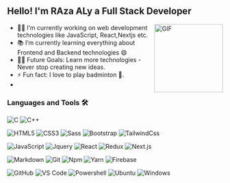 ## Hello! I'm RAza ALy a Full Stack Developer

<img align="right" alt="GIF" height="160px" src="https://media.giphy.com/media/du3J3cXyzhj75IOgvA/giphy.gif" />

- 👨‍💻 I’m currently working on web development technologies like JavaScript, React,Nextjs etc.
- 📚 I’m currently learning everything about Frontend and Backend technologies 😄
- 💪🏼 Future Goals: Learn more technologies - Never stop creating new ideas.
- ⚡ Fun fact: I love to play badminton 🏸.
- 
### Languages and Tools 🛠 


![C](https://img.shields.io/badge/--A8B9CC?style=flat-square&logo=c&logoColor=ffffff)
![C++](https://img.shields.io/badge/-c++-A8B9CC?style=flat-square&logo=c++&logoColor=ffffff)

![HTML5](https://img.shields.io/badge/-HTML5-%23E44D27?style=flat-square&logo=html5&logoColor=ffffff)
![CSS3](https://img.shields.io/badge/-CSS3-%231572B6?style=flat-square&logo=css3)
![Sass](https://img.shields.io/badge/-Sass-%23CC6699?style=flat-square&logo=sass&logoColor=ffffff)
![Bootstrap](https://img.shields.io/badge/-Bootstrap-563D7C?style=flat-square&logo=Bootstrap)
![TailwindCss](https://img.shields.io/badge/-Tailwind-563D7C?style=flat-square&logo=Tailwind)

![JavaScript](https://img.shields.io/badge/-JavaScript-%23F7DF1C?style=flat-square&logo=javascript&logoColor=000000&labelColor=%23F7DF1C&color=%23FFCE5A)
![Jquery](https://img.shields.io/badge/-jquery-563D7C?style=flat-square&logo=jquery)
![React](https://img.shields.io/badge/-React-61DAFB?style=flat-square&logo=react&logoColor=ffffff)
![Redux](https://img.shields.io/badge/-redux-563D7C?style=flat-square&logo=Redux)
![Next.js](https://img.shields.io/badge/-Next.js-563D7C?style=flat-square&logo=Next.js)

![Markdown](https://img.shields.io/badge/-Markdown-000000?style=flat-square&logo=markdown)
![Git](https://img.shields.io/badge/-Git-%23F05032?style=flat-square&logo=git&logoColor=%23ffffff)
![Npm](https://img.shields.io/badge/-npm-CB3837?style=flat-square&logo=npm)
![Yarn](https://img.shields.io/badge/-yarn-CB3837?style=flat-square&logo=yarn)
![Firebase](https://img.shields.io/badge/-Firebase-FFCA28?style=flat-square&logo=firebase&logoColor=ffffff)

![GitHub](https://img.shields.io/badge/-GitHub-181717?style=flat-square&logo=github)
![VS Code](http://img.shields.io/badge/-VS%20Code-007ACC?style=flat-square&logo=visual-studio-code&logoColor=ffffff)
![Powershell](http://img.shields.io/badge/-Powershell-5391FE?style=flat-square&logo=powershell&logoColor=ffffff)
![Ubuntu](https://img.shields.io/badge/Ubuntu-E95420?style=for-the-badge&logo=ubuntu&logoColor=white)
![Windows](http://img.shields.io/badge/-Windows-0078D6?style=flat-square&logo=windows&logoColor=ffffff)

<br/>
